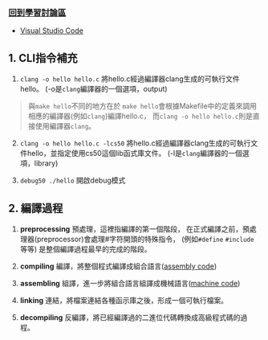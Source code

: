 ### [回到學習討論區](https://hackmd.io/@thecutekoala/ryenf9u_n)

* [Visual Studio Code ](https://cs50.dev/)


## 1. CLI指令補充

1. `clang -o hello hello.c`
將hello.c經過編譯器clang生成的可執行文件hello。
(-o是`clang`編譯器的一個選項，output)
> 與`make hello`不同的地方在於
> `make hello`會根據Makefile中的定義來調用相應的編譯器(例如`clang`)編譯hello.c，
> 而`clang -o hello hello.c`則是直接使用編譯器`clang`。

2. `clang -o hello hello.c -lcs50`
將hello.c經過編譯器clang生成的可執行文件hello，並指定使用cs50這個lib函式庫文件。
(-l是`clang`編譯器的一個選項，library)

3. `debug50 ./hello`
開啟debug模式

## 2. 編譯過程

1. **preprocessing**
預處理，這裡指編譯的第一個階段，
在正式編譯之前，預處理器(preprocessor)會處理#字符開頭的特殊指令，
(例如`#define` `#include` 等等)
是整個編譯過程最早的完成的階段。

2. **compiling**
編譯，將整個程式編譯成組合語言([assembly code](https://zh.wikipedia.org/zh-tw/%E6%B1%87%E7%BC%96%E8%AF%AD%E8%A8%80))

3. **assembling**
組譯，進一步將組合語言組譯成機械語言([machine code](https://zh.wikipedia.org/zh-tw/%E6%9C%BA%E5%99%A8%E8%AF%AD%E8%A8%80))

4. **linking**
連結，將檔案連結各種函示庫之後，形成一個可執行檔案。

5. **decompiling**
反編譯，將已經編譯過的二進位代碼轉換成高級程式碼的過程。